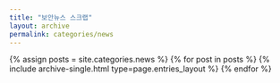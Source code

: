 ```yaml
---
title: "보안뉴스 스크랩"
layout: archive
permalink: categories/news
---
```


{% assign posts = site.categories.news %}
{% for post in posts %} {% include archive-single.html type=page.entries_layout %} {% endfor %}